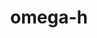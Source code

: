 ---
title: "omega-h"
layout: cache
categories: [package, v0.19]
meta: {"versions": ["9.34.13"], "compilers": ["gcc@=11.1.0", "oneapi@=2022.1.0"], "oss": ["ubuntu20.04"], "platforms": ["linux"], "targets": ["x86_64"], "stacks": ["e4s", "e4s-oneapi"], "num_specs": 3, "num_specs_by_stack": {"e4s": 2, "e4s-oneapi": 1}}
spec_details: [{"hash": "4cm2rwkpb2wqfaqmjwqfodrkmbrcdygu", "compiler": "gcc@=11.1.0", "versions": ["9.34.13"], "os": "ubuntu20.04", "platform": "linux", "target": "x86_64", "variants": ["build_system=cmake", "build_type=RelWithDebInfo", "~cuda", "~examples", "~ipo", "+mpi", "+optimize", "+shared", "+symbols", "~throw", "+trilinos", "~warnings", "+zlib"], "stacks": ["e4s"], "size": "-", "tarball": "https://binaries.spack.io/releases/v0.19/build_cache/linux-ubuntu20.04-x86_64/gcc-11.1.0/omega-h-9.34.13/linux-ubuntu20.04-x86_64-gcc-11.1.0-omega-h-9.34.13-4cm2rwkpb2wqfaqmjwqfodrkmbrcdygu.spack"}, {"hash": "frakljpyrkvz4ledh6hxkmxzwexfd5ai", "compiler": "gcc@=11.1.0", "versions": ["9.34.13"], "os": "ubuntu20.04", "platform": "linux", "target": "x86_64", "variants": ["build_system=cmake", "build_type=RelWithDebInfo", "+cuda", "cuda_arch=80", "~examples", "~ipo", "+mpi", "+optimize", "+shared", "+symbols", "~throw", "+trilinos", "~warnings", "+zlib"], "stacks": ["e4s"], "size": "-", "tarball": "https://binaries.spack.io/releases/v0.19/build_cache/linux-ubuntu20.04-x86_64/gcc-11.1.0/omega-h-9.34.13/linux-ubuntu20.04-x86_64-gcc-11.1.0-omega-h-9.34.13-frakljpyrkvz4ledh6hxkmxzwexfd5ai.spack"}, {"hash": "5px3ynw7kbomurdn2eiqqjllhudd5pnq", "compiler": "oneapi@=2022.1.0", "versions": ["9.34.13"], "os": "ubuntu20.04", "platform": "linux", "target": "x86_64", "variants": ["build_system=cmake", "build_type=RelWithDebInfo", "~cuda", "~examples", "~ipo", "+mpi", "+optimize", "+shared", "+symbols", "~throw", "+trilinos", "~warnings", "+zlib"], "stacks": ["e4s-oneapi"], "size": "-", "tarball": "https://binaries.spack.io/releases/v0.19/build_cache/linux-ubuntu20.04-x86_64/oneapi-2022.1.0/omega-h-9.34.13/linux-ubuntu20.04-x86_64-oneapi-2022.1.0-omega-h-9.34.13-5px3ynw7kbomurdn2eiqqjllhudd5pnq.spack"}]
---